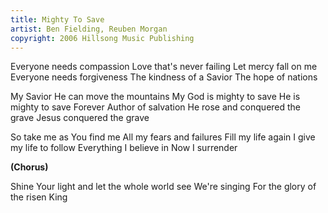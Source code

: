 ```yaml
---
title: Mighty To Save
artist: Ben Fielding, Reuben Morgan
copyright: 2006 Hillsong Music Publishing
---
```


Everyone needs compassion
Love that's never failing
Let mercy fall on me
Everyone needs forgiveness
The kindness of a Savior
The hope of nations

My Savior
He can move the mountains
My God is mighty to save
He is mighty to save
Forever
Author of salvation
He rose and conquered the grave
Jesus conquered the grave

So take me as You find me
All my fears and failures
Fill my life again
I give my life to follow
Everything I believe in
Now I surrender

<strong>(Chorus)</strong>

Shine Your light and let the whole world see
We're singing
For the glory of the risen King

